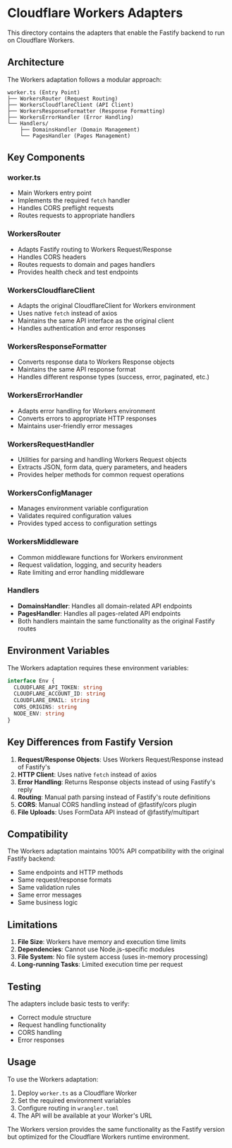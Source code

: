 # Cloudflare Workers Adapters

This directory contains the adapters that enable the Fastify backend to run on Cloudflare Workers.

## Architecture

The Workers adaptation follows a modular approach:

```
worker.ts (Entry Point)
├── WorkersRouter (Request Routing)
├── WorkersCloudflareClient (API Client)
├── WorkersResponseFormatter (Response Formatting)
├── WorkersErrorHandler (Error Handling)
└── Handlers/
    ├── DomainsHandler (Domain Management)
    └── PagesHandler (Pages Management)
```

## Key Components

### worker.ts
- Main Workers entry point
- Implements the required `fetch` handler
- Handles CORS preflight requests
- Routes requests to appropriate handlers

### WorkersRouter
- Adapts Fastify routing to Workers Request/Response
- Handles CORS headers
- Routes requests to domain and pages handlers
- Provides health check and test endpoints

### WorkersCloudflareClient
- Adapts the original CloudflareClient for Workers environment
- Uses native `fetch` instead of axios
- Maintains the same API interface as the original client
- Handles authentication and error responses

### WorkersResponseFormatter
- Converts response data to Workers Response objects
- Maintains the same API response format
- Handles different response types (success, error, paginated, etc.)

### WorkersErrorHandler
- Adapts error handling for Workers environment
- Converts errors to appropriate HTTP responses
- Maintains user-friendly error messages

### WorkersRequestHandler
- Utilities for parsing and handling Workers Request objects
- Extracts JSON, form data, query parameters, and headers
- Provides helper methods for common request operations

### WorkersConfigManager
- Manages environment variable configuration
- Validates required configuration values
- Provides typed access to configuration settings

### WorkersMiddleware
- Common middleware functions for Workers environment
- Request validation, logging, and security headers
- Rate limiting and error handling middleware

### Handlers
- **DomainsHandler**: Handles all domain-related API endpoints
- **PagesHandler**: Handles all pages-related API endpoints
- Both handlers maintain the same functionality as the original Fastify routes

## Environment Variables

The Workers adaptation requires these environment variables:

```typescript
interface Env {
  CLOUDFLARE_API_TOKEN: string
  CLOUDFLARE_ACCOUNT_ID: string
  CLOUDFLARE_EMAIL: string
  CORS_ORIGINS: string
  NODE_ENV: string
}
```

## Key Differences from Fastify Version

1. **Request/Response Objects**: Uses Workers Request/Response instead of Fastify's
2. **HTTP Client**: Uses native `fetch` instead of axios
3. **Error Handling**: Returns Response objects instead of using Fastify's reply
4. **Routing**: Manual path parsing instead of Fastify's route definitions
5. **CORS**: Manual CORS handling instead of @fastify/cors plugin
6. **File Uploads**: Uses FormData API instead of @fastify/multipart

## Compatibility

The Workers adaptation maintains 100% API compatibility with the original Fastify backend:

- Same endpoints and HTTP methods
- Same request/response formats
- Same validation rules
- Same error messages
- Same business logic

## Limitations

1. **File Size**: Workers have memory and execution time limits
2. **Dependencies**: Cannot use Node.js-specific modules
3. **File System**: No file system access (uses in-memory processing)
4. **Long-running Tasks**: Limited execution time per request

## Testing

The adapters include basic tests to verify:
- Correct module structure
- Request handling functionality
- CORS handling
- Error responses

## Usage

To use the Workers adaptation:

1. Deploy `worker.ts` as a Cloudflare Worker
2. Set the required environment variables
3. Configure routing in `wrangler.toml`
4. The API will be available at your Worker's URL

The Workers version provides the same functionality as the Fastify version but optimized for the Cloudflare Workers runtime environment.